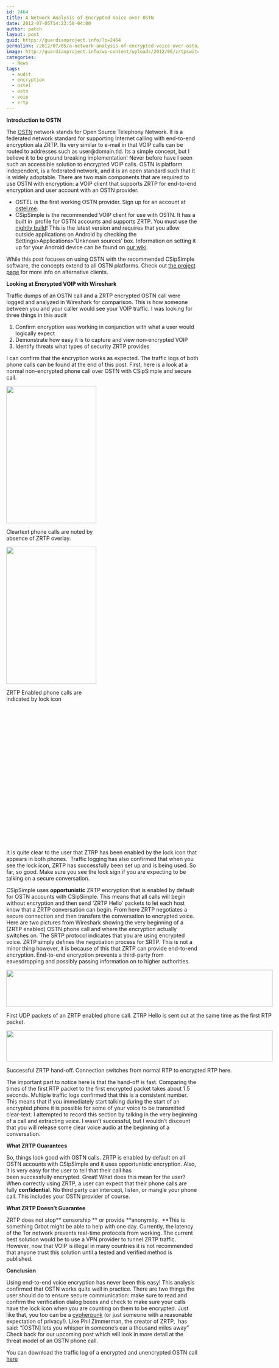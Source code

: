 ```yaml
---
id: 2464
title: A Network Analysis of Encrypted Voice over OSTN
date: 2012-07-05T14:23:50-04:00
author: patch
layout: post
guid: https://guardianproject.info/?p=2464
permalink: /2012/07/05/a-network-analysis-of-encrypted-voice-over-ostn/
image: http://guardianproject.info/wp-content/uploads/2012/06/zrtpswitch.png
categories:
  - News
tags:
  - audit
  - encryption
  - ostel
  - ostn
  - voip
  - zrtp
---
```

**Introduction to OSTN**

The [OSTN](http://guardianproject.info/wiki/OSTN) network stands for Open Source Telephony Network. It is a federated network standard for supporting Internet calling with end-to-end encryption ala ZRTP. Its very similar to e-mail in that VOIP calls can be routed to addresses such as &#x75;&#x73;&#x65;&#x72;&#64;doma&#x69;&#x6e;&#x2e;&#x74;&#108;d. Its a simple concept, but I believe it to be ground breaking implementation! Never before have I seen such an accessible solution to encrypted VOIP calls. OSTN is platform independent, is a federated network, and it is an open standard such that it is widely adoptable. There are two main components that are required to use OSTN with encryption: a VOIP client that supports ZRTP for end-to-end encryption and user account with an OSTN provider.

  * OSTEL is the first working OSTN provider. Sign up for an account at [ostel.me](https://ostel.me/ "ostel.me").
  * CSipSimple is the recommended VOIP client for use with OSTN. It has a built in  profile for OSTN accounts and supports ZRTP. You must use the [nightly build](http://nightlies.csipsimple.com/trunk/)! This is the latest version and requires that you allow outside applications on Android by checking the Settings>Applications>&#8217;Unknown sources&#8217; box. Information on setting it up for your Android device can be found on [our wiki](http://guardianproject.info/wiki/Ostel "our wiki").

While this post focuses on using OSTN with the recommended CSipSimple software, the concepts extend to all OSTN platforms. Check out [the project page](https://guardianproject.info/wiki/OSTN) for more info on alternative clients.

**Looking at Encrypted VOIP with Wireshark**

Traffic dumps of an OSTN call and a ZRTP encrypted OSTN call were logged and analyzed in Wireshark for comparison. This is how someone between you and your caller would see your VOIP traffic. I was looking for three things in this audit

  1. Confirm encryption was working in conjunction with what a user would logically expect
  2. Demonstrate how easy it is to capture and view non-encrypted VOIP
  3. Identify threats what types of security ZRTP provides

I can confirm that the encryption works as expected. The traffic logs of both phone calls can be found at the end of this post. First, here is a look at a normal non-encrypted phone call over OSTN with CSipSimple and secure call.

<div id="attachment_2466" style="width: 246px" class="wp-caption alignleft">
  <a href="https://guardianproject.info/wp-content/uploads/2012/06/uncrypt.png"><img aria-describedby="caption-attachment-2466" class=" wp-image-2466" title="Non-secure VOIP" src="https://guardianproject.info/wp-content/uploads/2012/06/uncrypt.png" alt="" width="236" height="360" /></a>
  
  <p id="caption-attachment-2466" class="wp-caption-text">
    Cleartext phone calls are noted by absence of ZRTP overlay.
  </p>
</div>

<div id="attachment_2467" style="width: 246px" class="wp-caption alignright">
  <a href="https://guardianproject.info/wp-content/uploads/2012/06/ostncall-encrypted.png"><img aria-describedby="caption-attachment-2467" class=" wp-image-2467" title="Secure VOIP" src="https://guardianproject.info/wp-content/uploads/2012/06/ostncall-encrypted.png" alt="" width="236" height="360" /></a>
  
  <p id="caption-attachment-2467" class="wp-caption-text">
    ZRTP Enabled phone calls are indicated by lock icon
  </p>
</div>

&nbsp;

&nbsp;

&nbsp;

&nbsp;

&nbsp;

&nbsp;

&nbsp;

&nbsp;

&nbsp;

&nbsp;

&nbsp;

&nbsp;

It is quite clear to the user that ZTRP has been enabled by the lock icon that appears in both phones.  Traffic logging has also confirmed that when you see the lock icon, ZRTP has successfully been set up and is being used. So far, so good. Make sure you see the lock sign if you are expecting to be talking on a secure conversation.

CSipSimple uses **opportunistic** ZRTP encryption that is enabled by default for OSTN accounts with CSipSimple. This means that all calls will begin without encryption and then send &#8216;ZRTP Hello&#8217; packets to let each host know that a ZRTP conversation can begin. From here ZRTP negotiates a secure connection and then transfers the conversation to encrypted voice. Here are two pictures from Wireshark showing the very beginning of a (ZRTP enabled) OSTN phone call and where the encryption actually switches on. The SRTP protocol indicates that you are using encrypted voice. ZRTP simply defines the negotiation process for SRTP. This is not a minor thing however, it is because of this that ZRTP can provide end-to-end encryption. End-to-end encryption prevents a third-party from eavesdropping and possibly passing information on to higher authorities.

<div id="attachment_2474" style="width: 709px" class="wp-caption alignnone">
  <a href="https://guardianproject.info/wp-content/uploads/2012/06/zrtpstart.png"><img aria-describedby="caption-attachment-2474" class="size-full wp-image-2474 " title="zrtpstart" src="https://guardianproject.info/wp-content/uploads/2012/06/zrtpstart.png" alt="" width="699" height="97" srcset="https://guardianproject.info/wp-content/uploads/2012/06/zrtpstart.png 699w, https://guardianproject.info/wp-content/uploads/2012/06/zrtpstart-300x41.png 300w" sizes="(max-width: 699px) 100vw, 699px" /></a>
  
  <p id="caption-attachment-2474" class="wp-caption-text">
    First UDP packets of an ZRTP enabled phone call. ZTRP Hello is sent out at the same time as the first RTP packet.
  </p>
</div>

<div id="attachment_2475" style="width: 709px" class="wp-caption alignnone">
  <a href="https://guardianproject.info/wp-content/uploads/2012/06/zrtpswitch.png"><img aria-describedby="caption-attachment-2475" class="size-full wp-image-2475 " title="zrtpswitch" src="https://guardianproject.info/wp-content/uploads/2012/06/zrtpswitch.png" alt="" width="699" height="82" srcset="https://guardianproject.info/wp-content/uploads/2012/06/zrtpswitch.png 699w, https://guardianproject.info/wp-content/uploads/2012/06/zrtpswitch-300x35.png 300w" sizes="(max-width: 699px) 100vw, 699px" /></a>
  
  <p id="caption-attachment-2475" class="wp-caption-text">
    Successful ZRTP hand-off. Connection switches from normal RTP to encrypted RTP here.
  </p>
</div>

The important part to notice here is that the hand-off is fast. Comparing the times of the first RTP packet to the first encrypted packet takes about 1.5 seconds. Multiple traffic logs confirmed that this is a consistent number. This means that if you immediately start talking during the start of an encrypted phone it is possible for some of your voice to be transmitted clear-text. I attempted to record this section by talking in the very beginning of a call and extracting voice. I wasn&#8217;t successful, but I wouldn&#8217;t discount that you will release some clear voice audio at the beginning of a conversation.

**What ZRTP Guarantees**

So, things look good with OSTN calls. ZRTP is enabled by default on all OSTN accounts with CSipSimple and it uses opportunistic encryption. Also, it is very easy for the user to tell that their call has been successfully encrypted. Great! What does this mean for the user? When correctly using ZRTP, a user can expect that their phone calls are fully **confidential**. No third party can intercept, listen, or mangle your phone call. This includes your OSTN provider of course.

**What ZRTP Doesn&#8217;t Guarantee**

ZRTP does not stop** censorship ** or provide **anonymity.  **This is something Orbot might be able to help with one day. Currently, the latency of the Tor network prevents real-time protocols from working. The current best solution would be to use a VPN provider to tunnel ZRTP traffic. However, now that VOIP is illegal in many countries it is not recommended that anyone trust this solution until a tested and verified method is published.

**Conclusion**

Using end-to-end voice encryption has never been this easy! This analysis confirmed that OSTN works quite well in practice. There are two things the user should do to ensure secure communication: make sure to read and confirm the verification dialog boxes and check to make sure your calls have the lock icon when you are counting on them to be encrypted. Just like that, you too can be a [cypherpunk](http://en.wikipedia.org/wiki/Cypherpunk) (or just someone with a reasonable expectation of privacy!). Like Phil Zimmerman, the creator of ZRTP,  has said: &#8220;[OSTN] lets you whisper in someone&#8217;s ear a thousand miles away&#8221; Check back for our upcoming post which will look in more detail at the threat model of an OSTN phone call.

You can download the traffic log of a encrypted and unencrypted OSTN call [here](https://guardianproject.info/wp-content/uploads/2012/07/ostnlogs.zip)